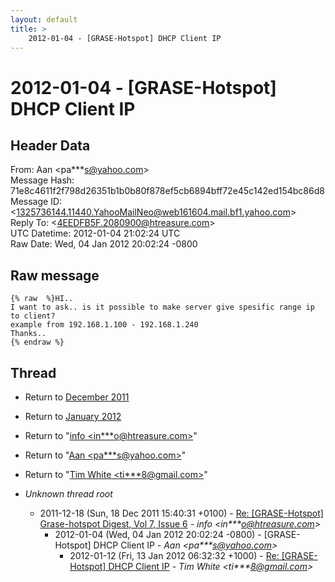 ```yaml
---
layout: default
title: >
    2012-01-04 - [GRASE-Hotspot] DHCP Client IP
---
```


# 2012-01-04 - [GRASE-Hotspot] DHCP Client IP

## Header Data

From: Aan \<pa***s@yahoo.com\><br>
Message Hash: 71e8c4611f2f798d26351b1b0b80f878ef5cb6894bff72e45c142ed154bc86d8<br>
Message ID: \<1325736144.11440.YahooMailNeo@web161604.mail.bf1.yahoo.com\><br>
Reply To: \<4EEDFB5F.2080900@htreasure.com\><br>
UTC Datetime: 2012-01-04 21:02:24 UTC<br>
Raw Date: Wed, 04 Jan 2012 20:02:24 -0800<br>

## Raw message

```
{% raw  %}HI..
I want to ask.. is it possible to make server give spesific range ip to client?
example from 192.168.1.100 - 192.168.1.240
Thanks..
{% endraw %}
```

## Thread

+ Return to [December 2011](/archive/2011/12)
+ Return to [January 2012](/archive/2012/01)

+ Return to "[info <in***o<span>@</span>htreasure.com>](/authors/in___o_at_htreasure_com)"
+ Return to "[Aan <pa***s<span>@</span>yahoo.com>](/authors/pa___s_at_yahoo_com)"
+ Return to "[Tim White <ti***8<span>@</span>gmail.com>](/authors/ti___8_at_gmail_com)"

+ _Unknown thread root_
  + 2011-12-18 (Sun, 18 Dec 2011 15:40:31 +0100) - [Re: [GRASE-Hotspot] Grase-hotspot Digest, Vol 7, Issue 6](/archive/2011/12/253c335190f732ecd8a0fe9f7ce4b2303f8fc6a90252338b7597900e5f5cb9a5) - _info \<in***o@htreasure.com\>_
    + 2012-01-04 (Wed, 04 Jan 2012 20:02:24 -0800) - [GRASE-Hotspot] DHCP Client IP - _Aan \<pa***s@yahoo.com\>_
      + 2012-01-12 (Fri, 13 Jan 2012 06:32:32 +1000) - [Re: [GRASE-Hotspot] DHCP Client IP](/archive/2012/01/e7e1fef279bd618b06f37b5956368d5d0c03d6984f563c206f3f2ccca91c2494) - _Tim White \<ti***8@gmail.com\>_

